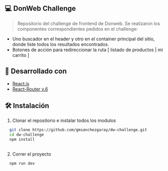 
## 💻 DonWeb Challenge

> Repositorio del challenge de frontend de Donweb. Se realizaron los componentes correspondientes pedidos en el challenge:
- Uno buscador en el header y otro en el container principal del sitio, donde liste todos los resultados encontrados.
- Botones de acción para redireccionar la ruta [ listado de productos | mi carrito ]

## 📑 Desarrollado con

- [React.js](https://reactjs.org/)
- [React-Router v.6](https://reactrouter.com)
>

## 🛠 Instalación

1. Clonar el repositorio e instalar todos los modulos

```sh
  git clone https://github.com/gmsanchezgaray/dw-challenge.git
  cd dw-challenge
  npm install
  
```

2. Correr el proyecto

```
  npm run dev
```
